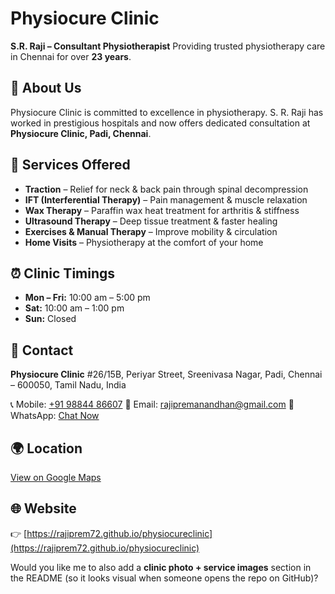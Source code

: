 # Physiocure Clinic

**S.R. Raji – Consultant Physiotherapist**
Providing trusted physiotherapy care in Chennai for over **23 years**.

## 🏥 About Us

Physiocure Clinic is committed to excellence in physiotherapy.
S. R. Raji has worked in prestigious hospitals and now offers dedicated consultation at **Physiocure Clinic, Padi, Chennai**.

## 💆 Services Offered

* **Traction** – Relief for neck & back pain through spinal decompression
* **IFT (Interferential Therapy)** – Pain management & muscle relaxation
* **Wax Therapy** – Paraffin wax heat treatment for arthritis & stiffness
* **Ultrasound Therapy** – Deep tissue treatment & faster healing
* **Exercises & Manual Therapy** – Improve mobility & circulation
* **Home Visits** – Physiotherapy at the comfort of your home

## ⏰ Clinic Timings

* **Mon – Fri:** 10:00 am – 5:00 pm
* **Sat:** 10:00 am – 1:00 pm
* **Sun:** Closed

## 📍 Contact

**Physiocure Clinic**
\#26/15B, Periyar Street, Sreenivasa Nagar,
Padi, Chennai – 600050, Tamil Nadu, India

📞 Mobile: [+91 98844 86607](tel:+919884486607)
📧 Email: [rajipremanandhan@gmail.com](mailto:rajipremanandhan@gmail.com)
💬 WhatsApp: [Chat Now](https://wa.me/919884486607?text=Hello%20Dr.%20Raji%2C%20I%20would%20like%20to%20book%20an%20appointment.)

## 🌍 Location

[View on Google Maps](https://maps.app.goo.gl/wt3ycKGVQRRAELY58)

## 🌐 Website

👉 [https://rajiprem72.github.io/physiocureclinic](https://rajiprem72.github.io/physiocureclinic)

Would you like me to also add a **clinic photo + service images** section in the README (so it looks visual when someone opens the repo on GitHub)?
